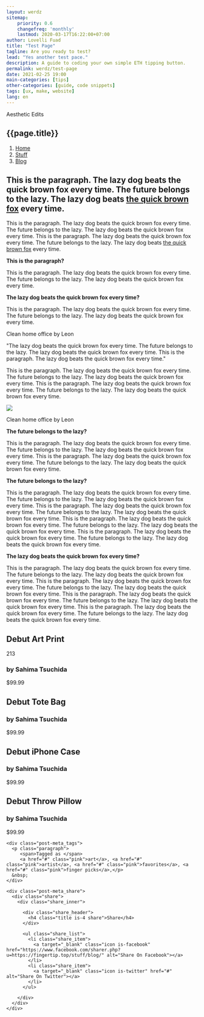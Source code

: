 ```yaml
---
layout: werdz
sitemap:
    priority: 0.6
    changefreq: 'monthly'
    lastmod: 2020-03-17T16:22:00+07:00
author: Lovelli Fuad
title: "Test Page"
tagline: Are you ready to test?
lead: "Yes another test pace."
description: A guide to coding your own simple ETH tipping button.
permalink: werdz/test-page
date: 2021-02-25 19:00
main-categories: [tips]
other-categories: [guide, code snippets]
tags: [ux, make, website]
lang: en
---
```

<section class="py-0">
	<div class="container-fluid">
		<div class="banner is-faded mb-0">
	<div class="banner_top text-center">
		<span class="title is-cat">Aesthetic Edits</span>
        </div>
	<div class="banner_middle">
    	<h2 class="title is-1 text-white mx-0">{{page.title}}</h2>
  	</div>
	<div class="banner_background" style="background-image: url('https://i.postimg.cc/vZb7zG0C/monalisa-4893660.jpg');"></div>	
		</div>
	</div>
</section>
<section class="py-0">
<div class="container">
<nav aria-label="breadcrumb">
  <ol class="breadcrumb title is-cat">
    <li class="breadcrumb-item"><a href="/" class="bread">Home</a></li>
    <li class="breadcrumb-item"><a href="/stuff" class="bread">Stuff</a></li>
    <li class="breadcrumb-item active" aria-current="page"><a href="/stuff/blog" class="bread">Blog</a></li>
  </ol>
</nav>
</div>
</section>
<section>
<main class="layout_body" role="document">
<article class="post is-single">

<div class="block_outer">
<div class="block is-paragraph"><div class="block_inner"><div class="block_content"><h2 class="pb-5">This is the paragraph. The lazy dog beats the quick brown fox every time. The future belongs to the lazy. The lazy dog beats <a href="#brownfox" class="call-to-action" rel="noopener" target="_blank">the quick brown fox</a> every time.</h2>
<p class="pb-5">This is the paragraph. The lazy dog beats the quick brown fox every time. The future belongs to the lazy. The lazy dog beats the quick brown fox every time. This is the paragraph. The lazy dog beats the quick brown fox every time. The future belongs to the lazy. The lazy dog beats <a href="#brownfox" class="call-to-action" rel="noopener" target="_blank">the quick brown fox</a> every time.</p>

<p class="pb-3"><strong>This is the paragraph?</strong></p>
<p class="pb-3">This is the paragraph. The lazy dog beats the quick brown fox every time. The future belongs to the lazy. The lazy dog beats the quick brown fox every time.</p>
<p class="pb-3"><strong>The lazy dog beats the quick brown fox every time?</strong></p>
<p class="pb-3">This is the paragraph. The lazy dog beats the quick brown fox every time. The future belongs to the lazy. The lazy dog beats the quick brown fox every time.</p>
</div></div></div>
	
<div class="block is-dyptic"><div class="block_inner"><div class="block_content"><div class="dyptic is-offset">
  <div class="dyptic_left">
    <div class="dyptic_media">      <div class="dyptic_image" style="background-image:url('https://i.postimg.cc/DZDWcT5G/leon-seibert-Whgt84a2f-SQ-unsplash.jpg')"></div>
    </div>      </div>
  <div class="dyptic_right">
	<div class="dyptic_caption">
      <p class="caption">Clean home office by Leon</p>
    </div>
        <div class="dyptic_media">      <div class="dyptic_image" style="background-image:url('https://i.postimg.cc/DZDWcT5G/leon-seibert-Whgt84a2f-SQ-unsplash.jpg')"></div>
    </div>  </div>
</div>
</div></div></div>		
	
<div class="container-md">
<p class="w3-xxxlarge">"The lazy dog beats the quick brown fox every time. The future belongs to the lazy. The lazy dog beats the quick brown fox every time.
This is the paragraph. The lazy dog beats the quick brown fox every time."</p>
</div>	
<div class="block-is-quote py-5"><div class="block_inner"><div class="block_content"><p class="w3-xxlarge">This is the paragraph. The lazy dog beats the quick brown fox every time. The future belongs to the lazy. The lazy dog beats the quick brown fox every time.
This is the paragraph. The lazy dog beats the quick brown fox every time. The future belongs to the lazy. The lazy dog beats the quick brown fox every time.</p></div></div></div>
<div class="block is-image"><div class="block_inner"><div class="block_content"><div class="image">
  <a href="#" alt="">  <img src="https://i.postimg.cc/DZDWcT5G/leon-seibert-Whgt84a2f-SQ-unsplash.jpg" border="0" class="image is-full">
  </a>    <div class="image_caption">
    <p class="caption">Clean home office by Leon</p>
  </div>
  </div>
</div></div></div>
<div class="block is-paragraph"><div class="block_inner"><div class="block_content">
<p class="pb-3"><b>The future belongs to the lazy?</b></p>
<p class="w3-xxlarge pb-3">This is the paragraph. The lazy dog beats the quick brown fox every time. The future belongs to the lazy. The lazy dog beats the quick brown fox every time.
This is the paragraph. The lazy dog beats the quick brown fox every time. The future belongs to the lazy. The lazy dog beats the quick brown fox every time.</p>
<p class="pb-3"><b>The future belongs to the lazy?</b></p>
<p class="pb-3">This is the paragraph. The lazy dog beats the quick brown fox every time. The future belongs to the lazy. The lazy dog beats the quick brown fox every time.
This is the paragraph. The lazy dog beats the quick brown fox every time. The future belongs to the lazy. The lazy dog beats the quick brown fox every time.
This is the paragraph. The lazy dog beats the quick brown fox every time. The future belongs to the lazy. The lazy dog beats the quick brown fox every time.
This is the paragraph. The lazy dog beats the quick brown fox every time. The future belongs to the lazy. The lazy dog beats the quick brown fox every time.</p>	
<p class="pb-3"><b>The lazy dog beats the quick brown fox every time?</b></p>
<p class="pb-3">This is the paragraph. The lazy dog beats the quick brown fox every time. The future belongs to the lazy. The lazy dog beats the quick brown fox every time.
This is the paragraph. The lazy dog beats the quick brown fox every time. The future belongs to the lazy. The lazy dog beats the quick brown fox every time.
This is the paragraph. The lazy dog beats the quick brown fox every time. The future belongs to the lazy. The lazy dog beats the quick brown fox every time.
This is the paragraph. The lazy dog beats the quick brown fox every time. The future belongs to the lazy. The lazy dog beats the quick brown fox every time.</p>	
</div></div></div>
<div class="block is-shop"><div class="block_inner"><div class="block_content"><div class="shop-list is-small"><div class="shop-list_inner">
<article class="product">
    <div class="product_thumbnail">
    <a target="_blank" href="#">      <div class="product_image" style="background-image:url('https://i.postimg.cc/DZDWcT5G/leon-seibert-Whgt84a2f-SQ-unsplash.jpg')"></div>
    </a>  </div>
    <div class="product_preview">
    <div class="product_header">
            <h2 class="title is-product-title">Debut Art Print</h2>
                  <span class="title is-product-likes">213</span>
          </div>
    <div class="product_body">
            <h3 class="title is-product-author">by Sahima Tsuchida</h3>
                  <span class="title is-product-price">$99.99</span>
          </div>
  </div>
</article>
<article class="product">
    <div class="product_thumbnail">
    <a target="_blank" href="#">      <div class="product_image" style="background-image:url('https://i.postimg.cc/DZDWcT5G/leon-seibert-Whgt84a2f-SQ-unsplash.jpg')"></div>
    </a>  </div>
    <div class="product_preview">
    <div class="product_header">
            <h2 class="title is-product-title">Debut Tote Bag</h2>
                </div>
    <div class="product_body">
            <h3 class="title is-product-author">by Sahima Tsuchida</h3>
                  <span class="title is-product-price">$99.99</span>
          </div>
  </div>
</article>
<article class="product">
    <div class="product_thumbnail">
    <a target="_blank" href="#">      <div class="product_image" style="background-image:url('https://i.postimg.cc/DZDWcT5G/leon-seibert-Whgt84a2f-SQ-unsplash.jpg')"></div>
    </a>  </div>
    <div class="product_preview">
    <div class="product_header">
            <h2 class="title is-product-title">Debut iPhone Case</h2>
                </div>
    <div class="product_body">
            <h3 class="title is-product-author">by Sahima Tsuchida</h3>
                  <span class="title is-product-price">$99.99</span>
          </div>
  </div>
</article>
<article class="product">
    <div class="product_thumbnail">
    <a target="_blank" href="#3">      <div class="product_image" style="background-image:url('https://i.postimg.cc/DZDWcT5G/leon-seibert-Whgt84a2f-SQ-unsplash.jpg')"></div>
    </a>  </div>
    <div class="product_preview">
    <div class="product_header">
            <h2 class="title is-product-title">Debut Throw Pillow</h2>
                </div>
    <div class="product_body">
            <h3 class="title is-product-author">by Sahima Tsuchida</h3>
                  <span class="title is-product-price">$99.99</span>
          </div>
  </div>
</article></div></div></div></div></div>
</div>
</article>
<div class="post-meta">
  <div class="post-meta_inner">

    <div class="post-meta_tags">
      <p class="paragraph">
         <span>Tagged as </span>
         <a href="#" class="pink">art</a>, <a href="#" class="pink">artist</a>, <a href="#" class="pink">favorites</a>, <a href="#" class="pink">finger picks</a>,</p>
      &nbsp;
    </div>

    <div class="post-meta_share">
      <div class="share">
        <div class="share_inner">

          <div class="share_header">
            <h4 class="title is-4 share">Share</h4>
          </div>

          <ul class="share_list">
            <li class="share_item">
              <a target="_blank" class="icon is-facebook" href="https://www.facebook.com/sharer.php?u=https://fingertip.top/stuff/blog/" alt="Share On Facebook"></a>
            </li>
            <li class="share_item">
              <a target="_blank" class="icon is-twitter" href="#" alt="Share On Twitter"></a>
            </li>
          </ul>

        </div>
      </div>
    </div>

  </div>
</div>
	
</main>
</section>
